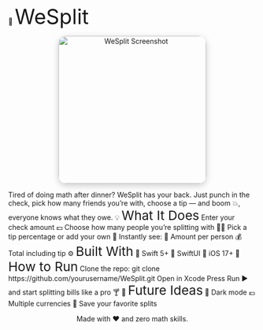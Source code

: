 🍕 <span style="font-size: 42px;">WeSplit</span>
<p align="center"> <img src="https://github.com/user-attachments/assets/6d6dd89f-0f6d-43b1-8451-cf5eae197092" alt="WeSplit Screenshot" width="300" style="border-radius: 16px; box-shadow: 0 4px 14px rgba(0,0,0,0.2);" /> </p>
Tired of doing math after dinner?
WeSplit has your back. Just punch in the check, pick how many friends you’re with, choose a tip — and boom 💥, everyone knows what they owe.
💡 <span style="font-size: 26px;">What It Does</span>
Enter your check amount 💵
Choose how many people you’re splitting with 👯‍♀️
Pick a tip percentage or add your own 🧮
Instantly see:
💸 Amount per person
💰 Total including tip
⚙️ <span style="font-size: 26px;">Built With</span>
🧠 Swift 5+
🎨 SwiftUI
📱 iOS 17+
🚀 <span style="font-size: 26px;">How to Run</span>
Clone the repo:
git clone https://github.com/yourusername/WeSplit.git
Open in Xcode
Press Run ▶️ and start splitting bills like a pro 🍸
🌟 <span style="font-size: 26px;">Future Ideas</span>
🖤 Dark mode
💶 Multiple currencies
🧾 Save your favorite splits
<p align="center"> Made with ❤️ and zero math skills. </p>
